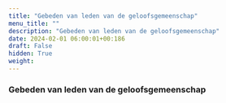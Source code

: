 ```yaml
---
title: "Gebeden van leden van de geloofsgemeenschap"
menu_title: ""
description: "Gebeden van leden van de geloofsgemeenschap"
date: 2024-02-01 06:00:01+00:186
draft: False
hidden: True
weight:
---
```

### Gebeden van leden van de geloofsgemeenschap
